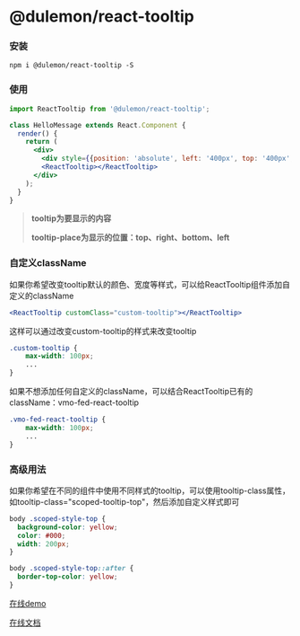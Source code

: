 # @dulemon/react-tooltip

### 安装

```shell
npm i @dulemon/react-tooltip -S
```

### 使用

```jsx
import ReactTooltip from '@dulemon/react-tooltip';

class HelloMessage extends React.Component {
  render() {
    return (
      <div>
        <div style={{position: 'absolute', left: '400px', top: '400px', padding: '20px', backgroundColor: 'red'}} tooltip="第一个组件 向上" tooltip-place="top">向上</div>
        <ReactTooltip></ReactTooltip>
      </div>
    );
  }
}
```

> **tooltip为要显示的内容**
>
> **tooltip-place为显示的位置：top、right、bottom、left**

### 自定义className

如果你希望改变tooltip默认的颜色、宽度等样式，可以给ReactTooltip组件添加自定义的className

```jsx
<ReactTooltip customClass="custom-tooltip"></ReactTooltip>
```

这样可以通过改变custom-tooltip的样式来改变tooltip

```css
.custom-tooltip {
    max-width: 100px;
    ...
}
```

如果不想添加任何自定义的className，可以结合ReactTooltip已有的className：vmo-fed-react-tooltip

```css
.vmo-fed-react-tooltip {
    max-width: 100px;
    ...
}
```

### 高级用法

如果你希望在不同的组件中使用不同样式的tooltip，可以使用tooltip-class属性，如tooltip-class="scoped-tooltip-top"，然后添加自定义样式即可

```css
body .scoped-style-top {
  background-color: yellow;
  color: #000;
  width: 200px;
}

body .scoped-style-top::after {
  border-top-color: yellow;
}
```
[在线demo](https://codesandbox.io/s/rrl5x2nqvo)

[在线文档](https://vmo-fed.github.io/react-tooltip/doc/#/react-tooltip/doc/react-tooltip)
